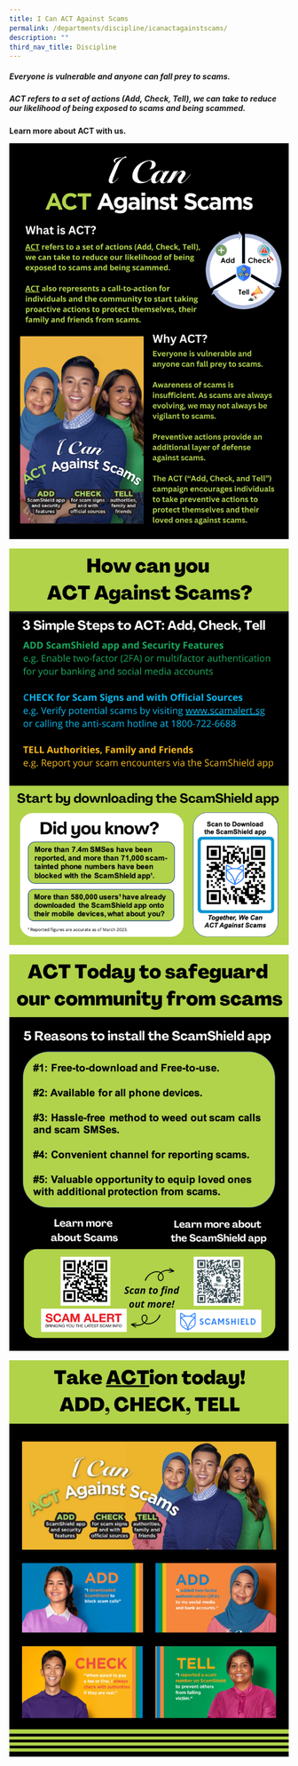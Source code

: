 ```yaml
---
title: I Can ACT Against Scams
permalink: /departments/discipline/icanactagainstscams/
description: ""
third_nav_title: Discipline
---
```

##### Everyone is vulnerable and anyone can fall prey to scams.
##### 
##### ACT refers to a set of actions (Add, Check, Tell), we can take to reduce our likelihood of being exposed to scams and being scammed.
##### 
**Learn more about ACT with us.**

![](/images/attachment%205%20-%20act%20and%20scamshield%20infographic%20for%20moe%20(special%20broadcast)_page-0001.jpg)

![](/images/attachment%205%20-%20act%20and%20scamshield%20infographic%20for%20moe%20(special%20broadcast)_page-0002.jpg)

![](/images/attachment%205%20-%20act%20and%20scamshield%20infographic%20for%20moe%20(special%20broadcast)_page-0003.jpg)

![](/images/attachment%205%20-%20act%20and%20scamshield%20infographic%20for%20moe%20(special%20broadcast)_page-0004.jpg)